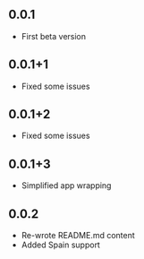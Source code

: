 ## 0.0.1
* First beta version


## 0.0.1+1
* Fixed some issues


## 0.0.1+2
* Fixed some issues


## 0.0.1+3
* Simplified app wrapping

## 0.0.2
* Re-wrote README.md content
* Added Spain support

